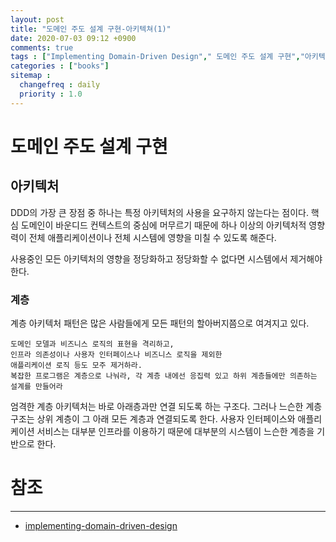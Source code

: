 ```yaml
---
layout: post
title: "도메인 주도 설계 구현-아키텍쳐(1)"
date: 2020-07-03 09:12 +0900
comments: true
tags : ["Implementing Domain-Driven Design"," 도메인 주도 설계 구현","아키텍쳐"]
categories : ["books"]
sitemap :
  changefreq : daily
  priority : 1.0
---
```


# 도메인 주도 설계 구현

## 아키텍처

DDD의 가장 큰 장점 중 하나는 특정 아키텍처의 사용을 요구하지 않는다는 점이다.
핵심 도메인이 바운디드 컨텍스트의 중심에 머무르기 때문에 하나 이상의 아키텍처적 영향력이 
전체 애플리케이션이나 전체 시스템에 영향을 미칠 수 있도록 해준다.

사용중인 모든 아키텍처의 영향을 정당화하고 정당화할 수 없다면 시스템에서 제거해야 한다.

### 계층

계층 아키텍처 패턴은 많은 사람들에게 모든 패턴의 할아버지쯤으로 여겨지고 있다.

```
도메인 모델과 비즈니스 로직의 표현을 격리하고, 
인프라 의존성이나 사용자 인터페이스나 비즈니스 로직을 제외한 
애플리케이션 로직 등도 모주 제거하라.
복잡한 프로그램은 계층으로 나눠라, 각 계층 내에선 응집력 있고 하위 계층들에만 의존하는 설계를 만들어라

```

엄격한 계층 아키텍처는 바로 아래층과만 연결 되도록 하는 구조다. 그러나 느슨한 계층구조는 상위 계층이 그 아래 모든 계층과 연결되도록 한다.
사용자 인터페이스와 애플리케이션 서비스는 대부분 인프라를 이용하기 때문에 대부분의 시스템이 느슨한 계층을 기반으로 한다.


# 참조
-----
* [implementing-domain-driven-design](https://www.oreilly.com/library/view/implementing-domain-driven-design/9780133039900/)

